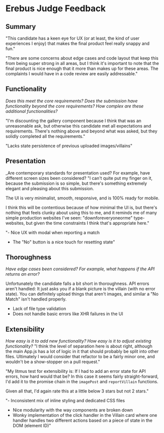 # Erebus Judge Feedback

## Summary
"This candidate has a keen eye for UX (or at least, the kind of user experiences I enjoy) that makes the final product feel really snappy and fun."

"There are some concerns about edge cases and code layout that keep this from being super strong in all areas, but I think it's important to note that the final product is nice enough that it more than makes up for these areas.  The complaints I would have in a code review are easily addressable."

## Functionality
_Does this meet the core requirements? Does the submission have functionality beyond the core requirements? How complex are these additional functionalities?_

"I'm discounting the gallery component because I think that was an unreasonable ask, but otherwise this candidate met all expectations and requirements. There's nothing above and beyond what was asked, but they solidly completed all the requirements."

"Lacks state persistence of previous uploaded images/villains"

## Presentation
_Are contemporary standards for presentation used? For example, have different screen sizes been considered?
"I can't quite put my finger on it, because the submission is so simple, but there's something extremely elegant and pleasing about this submission.

The UI is very minimalist, smooth, responsive, and is 100% ready for mobile. 

I think this will be contentious because of how minimal the UI is, but there's nothing that feels clunky about using this to me, and it reminds me of many simple production websites I've seen: "downforeveryoneorme" type-websites, but given the time constraints I think that's appropriate here."

"- Nice  UX with modal when reporting a match
- The "No" button is a nice touch for resetting state"

## Thoroughness
_Have edge cases been considered? For example, what happens if the API returns an error?_

Unfortunately the candidate falls a bit short in thoroughness. API errors aren't handled: It just asks you if a blank picture is the villain (with no error state). You can definitely upload things that aren't images, and similar a "No Match" isn't handled properly.

- Lack of file type validation
- Does not handle basic errors like XHR failures in the UI

## Extensibility
_How easy is it to add new functionality? How easy is it to adjust existing functionality?_
"I think the level of separation here is about right, although the main App.js has a lot of logic in it that should probably be split into other files. Ultimately I would consider that refactor to be a fairly minor one, and wouldn't be a show-stopper on a pull request."

"My litmus test for extensibility is: If I had to add an error state for API errors, how hard would that be? In this case it seems fairly straight-forward, I'd add it to the promise chain in the `imagePost` and `reportVillain` functions.

Given all that, I'd again rate this at a little below 3 stars but not 2 stars."

"- Inconsistent mix of inline styling and dedicated CSS files
- Nice modularity with the way components are broken down
- Wonky implementation of the click handler in the Villain card where one handler handles two different actions based on a piece of state in the DOM (element ID)"
